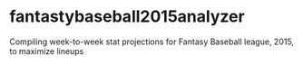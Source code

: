 # fantastybaseball2015analyzer
Compiling week-to-week stat projections for Fantasy Baseball league, 2015, to maximize lineups
